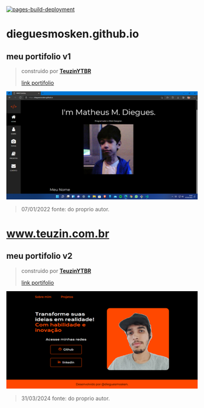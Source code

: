 [![pages-build-deployment](https://github.com/dieguesmosken/dieguesmosken.github.io/actions/workflows/pages/pages-build-deployment/badge.svg)](https://github.com/dieguesmosken/dieguesmosken.github.io/actions/workflows/pages/pages-build-deployment)
# dieguesmosken.github.io
## meu portifolio v1

> construido por **[TeuzinYTBR](https://t.me/TeuzinYTBR)**
>
> [link portifolio](https://dieguesmosken.github.io/)

![imagem index](https://github.com/dieguesmosken/dieguesmosken.github.io/blob/main/assets/Img/index.png?raw=true)
>07/01/2022 fonte: do proprio autor.

# www.teuzin.com.br
## meu portifolio v2


> construido por **[TeuzinYTBR](https://t.me/TeuzinYTBR)**
>
> [link portifolio](https://dieguesmosken.github.io/v2/index.html)

![imagem index v2](https://github.com/dieguesmosken/dieguesmosken.github.io/blob/main/assets/Img/indexv2.png?raw=true)
>31/03/2024 fonte: do proprio autor.
